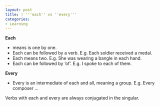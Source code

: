 ```yaml
---
layout: post
title: ! '''each'' vs ''every'''
categories:
- Learning
---
```



**Each**

- means is one by one. 
- Each can be followed by a verb. E.g. Each soldier received a medal.
- Each means two. E.g. She was wearing a bangle in each hand.
- Each can be followed by ‘of’. E.g. I spoke to each of them.

**Every**

- Every is an intermediate of each and all, meaning a group. E.g. Every composer ...

Verbs with each and every are always conjugated in the singular.
